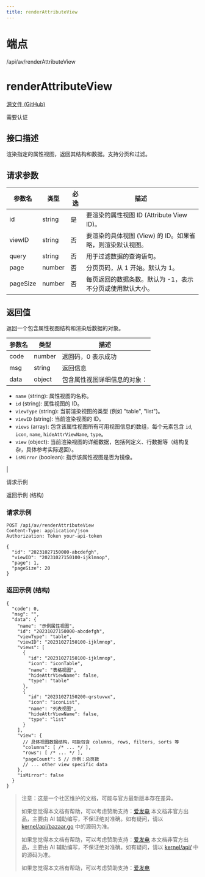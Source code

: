 ```yaml
---
title: renderAttributeView
---
```

# 端点

/api/av/renderAttributeView

# renderAttributeView

[源文件 (GitHub)](https://github.com/siyuan-note/siyuan/blob/master/kernel/api/av.go "查看源文件")

需要认证

## 接口描述

渲染指定的属性视图，返回其结构和数据。支持分页和过滤。

## 请求参数

| 参数名 | 类型 | 必选 | 描述 |
| --- | --- | --- | --- |
| id | string | 是 | 要渲染的属性视图 ID (Attribute View ID)。 |
| viewID | string | 否 | 要渲染的具体视图 (View) 的 ID。如果省略，则渲染默认视图。 |
| query | string | 否 | 用于过滤数据的查询语句。 |
| page | number | 否 | 分页页码，从 1 开始。默认为 1。 |
| pageSize | number | 否 | 每页返回的数据条数。默认为 -1，表示不分页或使用默认大小。 |

## 返回值

返回一个包含属性视图结构和渲染后数据的对象。

| 参数名 | 类型 | 描述 |
| --- | --- | --- |
| code | number | 返回码，0 表示成功 |
| msg | string | 返回信息 |
| data | object | 包含属性视图详细信息的对象：
-   `name` (string): 属性视图的名称。
-   `id` (string): 属性视图的 ID。
-   `viewType` (string): 当前渲染视图的类型 (例如 "table", "list")。
-   `viewID` (string): 当前渲染视图的 ID。
-   `views` (array): 包含该属性视图所有可用视图信息的数组，每个元素包含 `id`, `icon`, `name`, `hideAttrViewName`, `type`。
-   `view` (object): 当前渲染视图的详细数据，包括列定义、行数据等（结构复杂，具体参考实际返回）。
-   `isMirror` (boolean): 指示该属性视图是否为镜像。

 |

请求示例

返回示例 (结构)

### 请求示例

```
POST /api/av/renderAttributeView
Content-Type: application/json
Authorization: Token your-api-token

{
  "id": "20231027150000-abcdefgh",
  "viewID": "20231027150100-ijklmnop",
  "page": 1,
  "pageSize": 20
}
```

### 返回示例 (结构)

```
{
  "code": 0,
  "msg": "",
  "data": {
    "name": "示例属性视图",
    "id": "20231027150000-abcdefgh",
    "viewType": "table",
    "viewID": "20231027150100-ijklmnop",
    "views": [
      {
        "id": "20231027150100-ijklmnop",
        "icon": "iconTable",
        "name": "表格视图",
        "hideAttrViewName": false,
        "type": "table"
      },
      {
        "id": "20231027150200-qrstuvwx",
        "icon": "iconList",
        "name": "列表视图",
        "hideAttrViewName": false,
        "type": "list"
      }
    ],
    "view": {
      // 具体视图数据结构，可能包含 columns, rows, filters, sorts 等
      "columns": [ /* ... */ ],
      "rows": [ /* ... */ ],
      "pageCount": 5 // 示例：总页数
      // ... other view specific data
    },
    "isMirror": false
  }
}
```

> 注意：这是一个社区维护的文档，可能与官方最新版本存在差异。
> 
> 如果您觉得本文档有帮助，可以考虑赞助支持：[爱发电](https://afdian.com/a/leolee9086?tab=feed)
> 本文档非官方出品，主要由 AI 辅助编写，不保证绝对准确。如有疑问，请以 [kernel/api/bazaar.go](https://github.com/siyuan-note/siyuan/blob/master/kernel/api/bazaar.go) 中的源码为准。
> 
> 如果您觉得本文档有帮助，可以考虑赞助支持：[爱发电](https://afdian.com/a/leolee9086?tab=feed)
> 本文档非官方出品，主要由 AI 辅助编写，不保证绝对准确。如有疑问，请以 [kernel/api/](https://github.com/siyuan-note/siyuan/blob/master/kernel/api/) 中的源码为准。
> 
> 如果您觉得本文档有帮助，可以考虑赞助支持：[爱发电](https://afdian.com/a/leolee9086?tab=feed)
